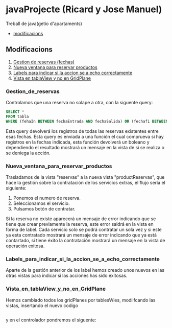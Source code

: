 # javaProjecte (Ricard y Jose Manuel)
Treball de java(getio d'apartaments)

 * [modificacions](#Modificacions)

## Modificacions
1. [Gestion de reservas (fechas)](#Gestion_de_reservas)
2. [Nueva ventana para reservar productos](#Nueva_ventana_para_reservar_productos)
3. [Labels para indicar si la accion se a echo correctamente](#Labels_para_indicar_si_la_accion_se_a_echo_correctamente)
4. [Vista en tablaView y no en GridPlane](#Vista_en_tablaView_y_no_en_GridPlane)

### Gestion_de_reservas

Controlamos que una reserva no solape a otra, con la siguente query:
```sql
SELECT *
FROM tabla
WHERE (fehaIn BETWEEN fechaEntrada AND fechaSalida) OR (fechafi BETWEEN fechaEntrada AND fechaSalida) OR (fehaIn <= fechaEntrada  AND fechafi >= fechaSalida);
```
Esta query devolverá los registros de todas las reservas existentes entre esas fechas.
Esta query es enviada a una función el cual comprueva si hay registros en la fechas indicada, esta función devolverá un boleano y dependiendo el resultado mostrará un mensaje en la vista de si se realiza o se deniega la acción.

### Nueva_ventana_para_reservar_productos

Trasladamos de la vista "reservas" a la nueva vista "productReservas", que hace la gestión sobre la contratación de los servicios extras, el flujo sería el siguiente:
1. Ponemos el numero de reserva.
2. Seleccionamos el servicio.
3. Pulsamos botón de contratar.

Si la reserva no existe aparecerá un mensaje de error indicando que se tiene que crear previamente la reserva, este error saldrá en la vista en forma de label.
Cada servicio solo se podrá contratar un sola vez y si este ya esta contratado mostrará un mensaje de error indicando que ya está contartado, si tiene éxito la contratación mostrará un mensaje en la vista de operación exitosa.

### Labels_para_indicar_si_la_accion_se_a_echo_correctamente

Aparte de la gestión anterior de los label hemos creado unos nuevos en las otras vistas para indicar si las acciones has sido exitosas.

### Vista_en_tablaView_y_no_en_GridPlane

Hemos cambiado todos los gridPlanes por tablesWies, modiifcando las vistas, insertando el nuevo codigo
```java

```
y en el controlador pondremos el siguente:
```java

```